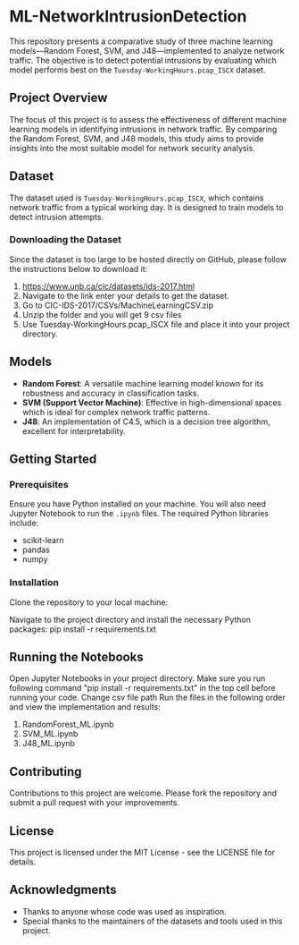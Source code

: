 # ML-NetworkIntrusionDetection
This repository presents a comparative study of three machine learning models—Random Forest, SVM, and J48—implemented to analyze network traffic. The objective is to detect potential intrusions by evaluating which model performs best on the `Tuesday-WorkingHours.pcap_ISCX` dataset.
## Project Overview

The focus of this project is to assess the effectiveness of different machine learning models in identifying intrusions in network traffic. By comparing the Random Forest, SVM, and J48 models, this study aims to provide insights into the most suitable model for network security analysis.

## Dataset

The dataset used is `Tuesday-WorkingHours.pcap_ISCX`, which contains network traffic from a typical working day. It is designed to train models to detect intrusion attempts.

### Downloading the Dataset

Since the dataset is too large to be hosted directly on GitHub, please follow the instructions below to download it:
1. https://www.unb.ca/cic/datasets/ids-2017.html
2. Navigate to the link enter your details to get the dataset.
3. Go to CIC-IDS-2017/CSVs/MachineLearningCSV.zip
4. Unzip the folder and you will get 9 csv files
5. Use Tuesday-WorkingHours.pcap_ISCX file and place it into your project directory.

## Models

- **Random Forest**: A versatile machine learning model known for its robustness and accuracy in classification tasks.
- **SVM (Support Vector Machine)**: Effective in high-dimensional spaces which is ideal for complex network traffic patterns.
- **J48**: An implementation of C4.5, which is a decision tree algorithm, excellent for interpretability.

## Getting Started

### Prerequisites

Ensure you have Python installed on your machine. You will also need Jupyter Notebook to run the `.ipynb` files. The required Python libraries include:

- scikit-learn
- pandas
- numpy

### Installation

Clone the repository to your local machine:

Navigate to the project directory and install the necessary Python packages:
pip install -r requirements.txt


## Running the Notebooks
Open Jupyter Notebooks in your project directory.
Make sure you run following command "pip install -r requirements.txt" in the top cell before running your code.
Change csv file path 
Run the files in the following order and view the implementation and results:
1. RandomForest_ML.ipynb
2. SVM_ML.ipynb
3. J48_ML.ipynb

## Contributing

Contributions to this project are welcome. Please fork the repository and submit a pull request with your improvements.

## License

This project is licensed under the MIT License - see the LICENSE file for details.

## Acknowledgments

- Thanks to anyone whose code was used as inspiration.
- Special thanks to the maintainers of the datasets and tools used in this project.

